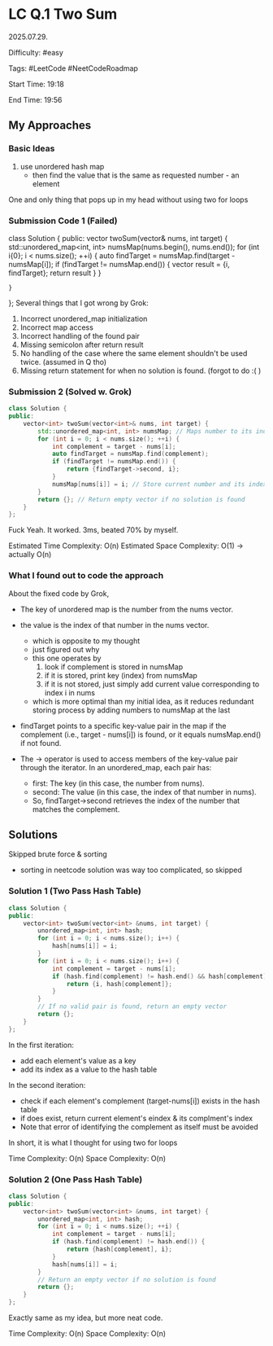 # LC Q.1 Two Sum

2025.07.29.

Difficulty: #easy

Tags: #LeetCode #NeetCodeRoadmap

Start Time: 19:18

End Time: 19:56

## My Approaches

### Basic Ideas
1. use unordered hash map
   - then find the value that is the same as requested number - an element

One and only thing that pops up in my head without using two for loops

### Submission Code 1 (Failed)
class Solution {
public:
    vector<int> twoSum(vector<int>& nums, int target) {
        std::unordered_map<int, int> numsMap(nums.begin(), nums.end());
        for (int i{0}; i < nums.size(); ++i) {
            auto findTarget = numsMap.find(target - numsMap[i]);
            if (findTarget != numsMap.end()) {
                vector<int> result = {i, findTarget};
                return result
            }
        }

    }
};
Several things that I got wrong by Grok:
1. Incorrect unordered_map initialization
2. Incorrect map access
3. Incorrect handling of the found pair
4. Missing semicolon after return result
5. No handling of the case where the same element shouldn't be used twice. (assumed in Q tho)
6. Missing return statement for when no solution is found. (forgot to do :( )

### Submission 2 (Solved w. Grok)
~~~cpp
class Solution {
public:
    vector<int> twoSum(vector<int>& nums, int target) {
        std::unordered_map<int, int> numsMap; // Maps number to its index
        for (int i = 0; i < nums.size(); ++i) {
            int complement = target - nums[i];
            auto findTarget = numsMap.find(complement);
            if (findTarget != numsMap.end()) {
                return {findTarget->second, i};
            }
            numsMap[nums[i]] = i; // Store current number and its index
        }
        return {}; // Return empty vector if no solution is found
    }
};
~~~
Fuck Yeah. It worked.
3ms, beated 70% by myself.

Estimated Time Complexity: O(n)
Estimated Space Complexity: O(1) -> actually O(n)

### What I found out to code the approach
About the fixed code by Grok, 
- The key of unordered map is the number from the nums vector.
- the value is the index of that number in the nums vector.
  - which is opposite to my thought
  - just figured out why
  - this one operates by 
    1. look if complement is stored in numsMap 
    2. if it is stored, print key (index) from numsMap
    3. if it is not stored, just simply add current value corresponding to index i in nums
  - which is more optimal than my initial idea, as it reduces redundant storing process by adding numbers to numsMap at the last

- findTarget points to a specific key-value pair in the map if the complement (i.e., target - nums[i]) is found, or it equals numsMap.end() if not found.

- The -> operator is used to access members of the key-value pair through the iterator. In an unordered_map, each pair has:
  - first: The key (in this case, the number from nums).
  - second: The value (in this case, the index of that number in nums).
  - So, findTarget->second retrieves the index of the number that matches the complement.

## Solutions
Skipped brute force & sorting
- sorting in neetcode solution was way too complicated, so skipped
### Solution 1 (Two Pass Hash Table)
~~~cpp
class Solution {
public:
    vector<int> twoSum(vector<int> &nums, int target) {
        unordered_map<int, int> hash;
        for (int i = 0; i < nums.size(); i++) {
            hash[nums[i]] = i;
        }
        for (int i = 0; i < nums.size(); i++) {
            int complement = target - nums[i];
            if (hash.find(complement) != hash.end() && hash[complement] != i) {
                return {i, hash[complement]};
            }
        }
        // If no valid pair is found, return an empty vector
        return {};
    }
};
~~~
In the first iteration:
- add each element's value as a key
- add its index as a value to the hash table

In the second iteration:
- check if each element's complement (target-nums[i]) exists in the hash table
- if does exist, return current element's eindex & its complment's index
- Note that error of identifying the complement as itself must be avoided

In short, it is what I thought for using two for loops

Time Complexity: O(n)
Space Complexity: O(n)

### Solution 2 (One Pass Hash Table)
~~~cpp
class Solution {
public:
    vector<int> twoSum(vector<int> &nums, int target) {
        unordered_map<int, int> hash;
        for (int i = 0; i < nums.size(); ++i) {
            int complement = target - nums[i];
            if (hash.find(complement) != hash.end()) {
                return {hash[complement], i};
            }
            hash[nums[i]] = i;
        }
        // Return an empty vector if no solution is found
        return {};
    }
};
~~~

Exactly same as my idea, but more neat code.

Time Complexity: O(n)
Space Complexity: O(n)